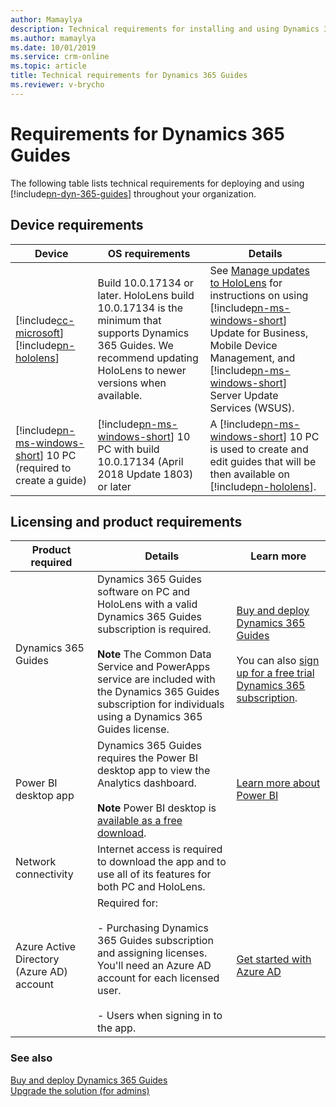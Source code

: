 ```yaml
---
author: Mamaylya
description: Technical requirements for installing and using Dynamics 365 Guides
ms.author: mamaylya
ms.date: 10/01/2019
ms.service: crm-online
ms.topic: article
title: Technical requirements for Dynamics 365 Guides
ms.reviewer: v-brycho
---
```


# Requirements for Dynamics 365 Guides

The following table lists technical requirements for deploying and using [!include[pn-dyn-365-guides](../includes/pn-dyn-365-guides.md)] throughout your organization.

## Device requirements
|Device|OS requirements|Details|
|----------------------------------------|---------------------------------------------|-------------------------------------|
|[!include[cc-microsoft](../includes/cc-microsoft.md)] [!include[pn-hololens](../includes/pn-hololens.md)]|Build 10.0.17134 or later. HoloLens build 10.0.17134 is the minimum that supports Dynamics 365 Guides. We recommend updating HoloLens to newer versions when available. |See [Manage updates to HoloLens](https://docs.microsoft.com/en-us/HoloLens/hololens-updates) for instructions on using [!include[pn-ms-windows-short](../includes/pn-ms-windows-short.md)] Update for Business, Mobile Device Management, and [!include[pn-ms-windows-short](../includes/pn-ms-windows-short.md)] Server Update Services (WSUS).|
|[!include[pn-ms-windows-short](../includes/pn-ms-windows-short.md)] 10 PC (required to create a guide)|[!include[pn-ms-windows-short](../includes/pn-ms-windows-short.md)] 10 PC with build 10.0.17134 (April 2018 Update 1803) or later|A [!include[pn-ms-windows-short](../includes/pn-ms-windows-short.md)] 10 PC is used to create and edit guides that will be then available on [!include[pn-hololens](../includes/pn-hololens.md)].|

## Licensing and product requirements

|Product required|Details|Learn more|
|-------------------------------|-------------------------------------------------------|-------------------------------------------|
|Dynamics 365 Guides|Dynamics 365 Guides software on PC and HoloLens with a valid Dynamics 365 Guides subscription is required.</br><br>**Note** The Common Data Service and PowerApps service are included with the Dynamics 365 Guides subscription for individuals using a Dynamics 365 Guides license.|[Buy and deploy Dynamics 365 Guides](setup.md)</br><br>You can also [sign up for a free trial Dynamics 365 subscription](setup.md).|
|Power BI desktop app|Dynamics 365 Guides requires the Power BI desktop app to view the Analytics dashboard.</br><br>**Note** Power BI desktop is [available as a free download](https://powerbi.microsoft.com/desktop/).|[Learn more about Power BI](https://powerbi.microsoft.com/desktop/)|
|Network connectivity|Internet access is required to download the app and to use all of its features for both PC and HoloLens.||
|Azure Active Directory (Azure AD) account|Required for:</br><br>- Purchasing Dynamics 365 Guides subscription and assigning licenses. You'll need an Azure AD account for each licensed user.</br><br>- Users when signing in to the app.|[Get started with Azure AD](https://docs.microsoft.com/azure/active-directory/fundamentals/active-directory-whatis)|

### See also

[Buy and deploy Dynamics 365 Guides](setup.md)<br>
[Upgrade the solution (for admins)](upgrade.md)

